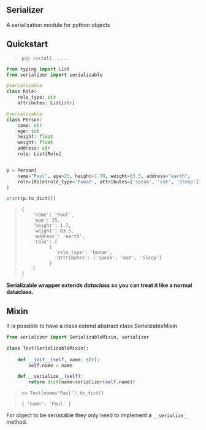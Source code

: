 ## Serializer

A serialization module for python objects

## Quickstart

> `pip install .....`


```python
from typing import List
from serializer import serializable

@serializable
class Role:
    role_type: str
    attributes: List[str]

@serializable
class Person:
    name: str
    age: int
    height: float
    weight: float
    address: str
    role: List[Role]


p = Person(
    name="Paul", age=25, height=1.70, weight=83.5, address="earth",
    role=[Role(role_type='human', attributes=['speak', 'eat', 'sleep'])]
)

print(p.to_dict())
```

> ```
> {
>     'name': 'Paul', 
>     'age': 25, 
>     'height': 1.7,
>     'weight': 83.5, 
>     'address': 'earth', 
>     'role': [
>           {
>             'role_type': 'human',
>             'attributes': ['speak', 'eat', 'sleep']
>           }
>     ]
> }
>```


**Serializable wrapper extends *dataclass* so you can treat it like a normal dataclass.**


## Mixin

It is possible to have a class extend abstract class SerializableMixin

```python
from serializer import SerializableMixin, serializer

class Test(SerializableMixin):
    
    def __init__(self, name: str):
        self.name = name

    def __serialize__(self):
        return dict(name=serializer(self.name))
```

> `>> Test(name='Paul').to_dict()`

> `{ 'name': 'Paul' } `

For object to be seriazable they only need to implement a `__serialize__` method.